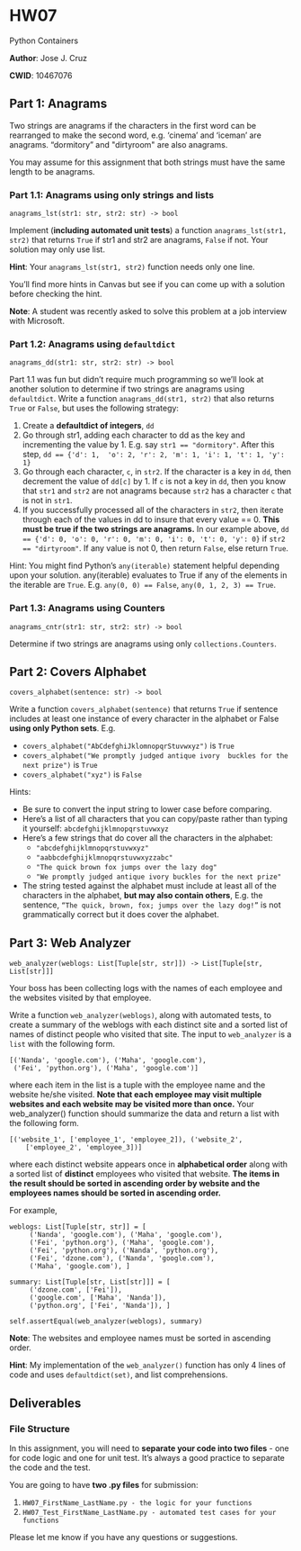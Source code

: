 # HW07
Python Containers 

**Author**: Jose J. Cruz

**CWID**: 10467076

## Part 1: Anagrams

Two strings are anagrams if the characters in the first word can be rearranged 
to make the second word, e.g. ‘cinema’ and ‘iceman’ are anagrams. “dormitory” 
and "dirtyroom" are also anagrams.

You may assume for this assignment that both strings must have the same length 
to be anagrams.

### Part 1.1: Anagrams using only strings and lists
`anagrams_lst(str1: str, str2: str) -> bool`

Implement (**including automated unit tests**) a function 
`anagrams_lst(str1, str2)` that returns `True` if str1 and str2 are anagrams, 
`False` if not. Your solution may only use list.

**Hint**: Your `anagrams_lst(str1, str2)` function needs only one line.

You’ll find more hints in Canvas but see if you can come up with a solution 
before checking the hint.

**Note**: A student was recently asked to solve this problem at a job interview 
with Microsoft.

### Part 1.2: Anagrams using `defaultdict`

`anagrams_dd(str1: str, str2: str) -> bool`

Part 1.1 was fun but didn’t require much programming so we’ll look at another 
solution to determine if two strings are anagrams using `defaultdict`. Write a 
function `anagrams_dd(str1, str2)` that also returns `True` or `False`, but 
uses the following strategy:

1. Create a **defaultdict of integers**, `dd`
2. Go through str1, adding each character to dd as the key and incrementing the 
   value by 1. E.g. say `str1 == "dormitory"`. After this step, `dd == {'d': 1, 
   'o': 2, 'r': 2, 'm': 1, 'i': 1, 't': 1, 'y': 1}`
3. Go through each character, `c`, in `str2`. If the character is a key in 
   `dd`, then decrement the value of `dd[c]` by 1. If `c` is not a key in `dd`, 
   then you know that `str1` and `str2` are not anagrams because `str2` has a 
   character `c` that is not in `str1`.
4. If you successfully processed all of the characters in `str2`, then iterate 
   through each of the values in dd to insure that every value == 0. **This 
   must be true if the two strings are anagrams.** In our example above, 
   `dd == {'d': 0, 'o': 0, 'r': 0, 'm': 0, 'i': 0, 't': 0, 'y': 0}` 
   if `str2 == "dirtyroom"`. If any value is not 0, 
   then return `False`, else return `True`.

Hint: You might find Python’s `any(iterable)` statement helpful depending upon 
your solution. any(iterable) evaluates to True if any of the elements in the 
iterable are `True`. E.g. `any(0, 0) == False`, `any(0, 1, 2, 3) == True`.

### Part 1.3: Anagrams using Counters
`anagrams_cntr(str1: str, str2: str) -> bool`

Determine if two strings are anagrams using only `collections.Counters`.

## Part 2: Covers Alphabet
`covers_alphabet(sentence: str) -> bool`

Write a function `covers_alphabet(sentence)` that returns `True` if sentence 
includes at least one instance of every character in the alphabet or False 
**using only Python sets**. E.g.

- `covers_alphabet("AbCdefghiJklomnopqrStuvwxyz")` is `True`
- `covers_alphabet("We promptly judged antique ivory 
  buckles for the next prize")` is `True` 
- `covers_alphabet("xyz")` is `False`

Hints:
- Be sure to convert the input string to lower case before comparing.
- Here’s a list of all characters that you can copy/paste rather than typing 
it yourself: `abcdefghijklmnopqrstuvwxyz`
- Here’s a few strings that do cover all the characters in the alphabet:
    - `"abcdefghijklmnopqrstuvwxyz"`
    - `"aabbcdefghijklmnopqrstuvwxyzzabc"`
    - `"The quick brown fox jumps over the lazy dog"`
    - `"We promptly judged antique ivory buckles for the next prize"`
- The string tested against the alphabet must include at least all of the 
  characters in the alphabet, **but may also contain others**, 
  E.g. the sentence, `“The quick, brown, fox; jumps over the lazy dog!”` is not 
  grammatically correct but it does cover the alphabet.

## Part 3: Web Analyzer

`web_analyzer(weblogs: List[Tuple[str, str]]) -> List[Tuple[str, List[str]]]`

Your boss has been collecting logs with the names of each employee and the 
websites visited by that employee.

Write a function `web_analyzer(weblogs)`,  along with automated tests, to create 
a summary of the weblogs with each distinct site and a sorted list of names of 
distinct people who visited that site. The input to `web_analyzer` is a `list` 
with the following form.

```
[('Nanda', 'google.com'), ('Maha', 'google.com'), 
 ('Fei', 'python.org'), ('Maha', 'google.com')]
```

where each item in the list is a tuple with the employee name and the website 
he/she visited. **Note that each employee may visit multiple websites and each 
website may be visited more than once.** Your web_analyzer()  function should 
summarize the data and return a list with the following form.

```
[('website_1', ['employee_1', 'employee_2]), ('website_2', 
    ['employee_2', 'employee_3])]
```

where each distinct website appears once in **alphabetical order** along with a 
sorted list of **distinct** employees who visited that website. **The items in 
the result should be sorted in ascending order by website and the employees 
names should be sorted in ascending order.**

For example,
```
weblogs: List[Tuple[str, str]] = [
     ('Nanda', 'google.com'), ('Maha', 'google.com'), 
     ('Fei', 'python.org'), ('Maha', 'google.com'), 
     ('Fei', 'python.org'), ('Nanda', 'python.org'), 
     ('Fei', 'dzone.com'), ('Nanda', 'google.com'), 
     ('Maha', 'google.com'), ]

summary: List[Tuple[str, List[str]]] = [
     ('dzone.com', ['Fei']), 
     ('google.com', ['Maha', 'Nanda']), 
     ('python.org', ['Fei', 'Nanda']), ]

self.assertEqual(web_analyzer(weblogs), summary)
```

**Note**: The websites and employee names must be sorted in ascending order.

**Hint**: My implementation of the `web_analyzer()` function has only 4 
lines of code and uses `defaultdict(set)`, and list comprehensions.

## Deliverables
### File Structure

In this assignment, you will need to **separate your code into two files** - one 
for code logic and one for unit test. It’s always a good practice to separate 
the code and the test.

You are going to have **two .py files** for submission:
1. `HW07_FirstName_LastName.py - the logic for your functions`
2. `HW07_Test_FirstName_LastName.py - automated test cases for your functions`

Please let me know if you have any questions or suggestions.
